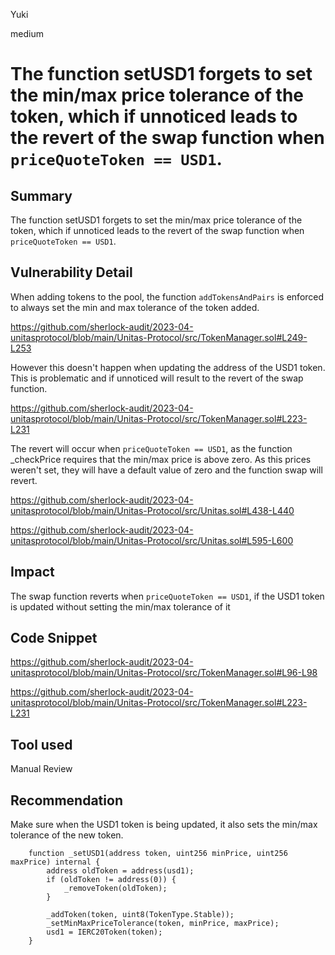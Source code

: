 Yuki

medium

# The function setUSD1 forgets to set the min/max price tolerance of the token, which if unnoticed leads to the revert of the swap function when `priceQuoteToken == USD1`.

## Summary
The function setUSD1 forgets to set the min/max price tolerance of the token, which if unnoticed leads to the revert of the swap function when `priceQuoteToken == USD1`.

## Vulnerability Detail
When adding tokens to the pool, the function `addTokensAndPairs` is enforced to always set the min and max tolerance of the token added.

https://github.com/sherlock-audit/2023-04-unitasprotocol/blob/main/Unitas-Protocol/src/TokenManager.sol#L249-L253

However this doesn't happen when updating the address of the USD1 token.
This is problematic and if unnoticed will result to the revert of the swap function.

https://github.com/sherlock-audit/2023-04-unitasprotocol/blob/main/Unitas-Protocol/src/TokenManager.sol#L223-L231

The revert will occur when `priceQuoteToken == USD1`, as the function _checkPrice requires that the min/max price is above zero. As this prices weren't set, they will have a default value of zero and the function swap will revert.

https://github.com/sherlock-audit/2023-04-unitasprotocol/blob/main/Unitas-Protocol/src/Unitas.sol#L438-L440

https://github.com/sherlock-audit/2023-04-unitasprotocol/blob/main/Unitas-Protocol/src/Unitas.sol#L595-L600

## Impact
The swap function reverts when `priceQuoteToken == USD1`, if the USD1 token is updated without setting the min/max tolerance of it

## Code Snippet

https://github.com/sherlock-audit/2023-04-unitasprotocol/blob/main/Unitas-Protocol/src/TokenManager.sol#L96-L98

https://github.com/sherlock-audit/2023-04-unitasprotocol/blob/main/Unitas-Protocol/src/TokenManager.sol#L223-L231

## Tool used

Manual Review

## Recommendation
Make sure when the USD1 token is being updated, it also sets the min/max tolerance of the new token.

```solidity
    function _setUSD1(address token, uint256 minPrice, uint256 maxPrice) internal {
        address oldToken = address(usd1);
        if (oldToken != address(0)) {
            _removeToken(oldToken);
        }

        _addToken(token, uint8(TokenType.Stable));
        _setMinMaxPriceTolerance(token, minPrice, maxPrice);
        usd1 = IERC20Token(token);
    }
```